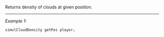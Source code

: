 Returns density of clouds at given position.


---
*Example 1:*
```sqf
simulCloudDensity getPos player;
```